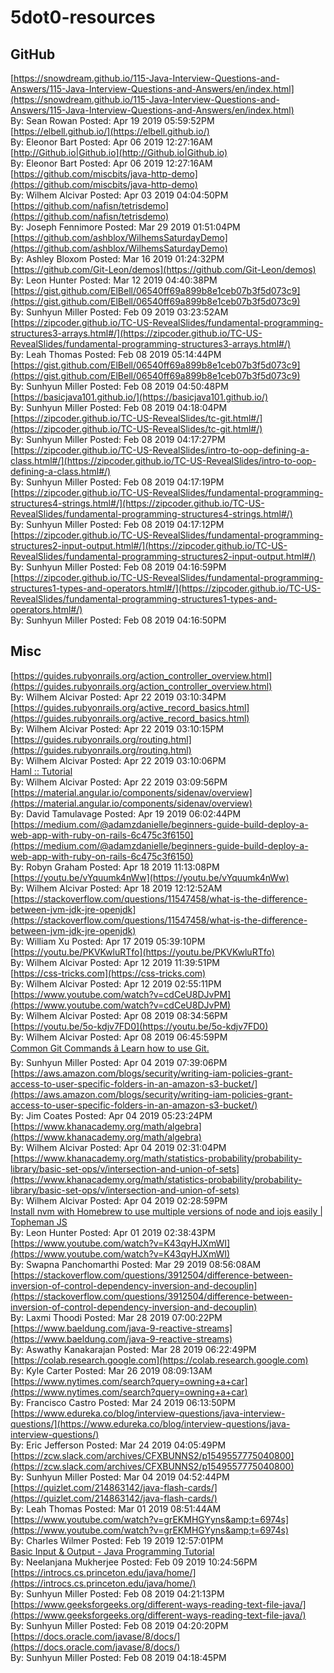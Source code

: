# 5dot0-resources
## GitHub<br/>
[https://snowdream.github.io/115-Java-Interview-Questions-and-Answers/115-Java-Interview-Questions-and-Answers/en/index.html](https://snowdream.github.io/115-Java-Interview-Questions-and-Answers/115-Java-Interview-Questions-and-Answers/en/index.html)<br/>By: Sean Rowan Posted: Apr 19 2019 05:59:52PM<br/>[https://elbell.github.io/](https://elbell.github.io/)<br/>By: Eleonor Bart Posted: Apr 06 2019 12:27:16AM<br/>[http://Github.io|Github.io](http://Github.io|Github.io)<br/>By: Eleonor Bart Posted: Apr 06 2019 12:27:16AM<br/>[https://github.com/miscbits/java-http-demo](https://github.com/miscbits/java-http-demo)<br/>By: Wilhem Alcivar Posted: Apr 03 2019 04:04:50PM<br/>[https://github.com/nafisn/tetrisdemo](https://github.com/nafisn/tetrisdemo)<br/>By: Joseph Fennimore Posted: Mar 29 2019 01:51:04PM<br/>[https://github.com/ashblox/WilhemsSaturdayDemo](https://github.com/ashblox/WilhemsSaturdayDemo)<br/>By: Ashley Bloxom Posted: Mar 16 2019 01:24:32PM<br/>[https://github.com/Git-Leon/demos](https://github.com/Git-Leon/demos)<br/>By: Leon Hunter Posted: Mar 12 2019 04:40:38PM<br/>[https://gist.github.com/ElBell/06540ff69a899b8e1ceb07b3f5d073c9](https://gist.github.com/ElBell/06540ff69a899b8e1ceb07b3f5d073c9)<br/>By: Sunhyun Miller Posted: Feb 09 2019 03:23:52AM<br/>[https://zipcoder.github.io/TC-US-RevealSlides/fundamental-programming-structures3-arrays.html#/](https://zipcoder.github.io/TC-US-RevealSlides/fundamental-programming-structures3-arrays.html#/)<br/>By: Leah Thomas Posted: Feb 08 2019 05:14:44PM<br/>[https://gist.github.com/ElBell/06540ff69a899b8e1ceb07b3f5d073c9](https://gist.github.com/ElBell/06540ff69a899b8e1ceb07b3f5d073c9)<br/>By: Sunhyun Miller Posted: Feb 08 2019 04:50:48PM<br/>[https://basicjava101.github.io/](https://basicjava101.github.io/)<br/>By: Sunhyun Miller Posted: Feb 08 2019 04:18:04PM<br/>[https://zipcoder.github.io/TC-US-RevealSlides/tc-git.html#/](https://zipcoder.github.io/TC-US-RevealSlides/tc-git.html#/)<br/>By: Sunhyun Miller Posted: Feb 08 2019 04:17:27PM<br/>[https://zipcoder.github.io/TC-US-RevealSlides/intro-to-oop-defining-a-class.html#/](https://zipcoder.github.io/TC-US-RevealSlides/intro-to-oop-defining-a-class.html#/)<br/>By: Sunhyun Miller Posted: Feb 08 2019 04:17:19PM<br/>[https://zipcoder.github.io/TC-US-RevealSlides/fundamental-programming-structures4-strings.html#/](https://zipcoder.github.io/TC-US-RevealSlides/fundamental-programming-structures4-strings.html#/)<br/>By: Sunhyun Miller Posted: Feb 08 2019 04:17:12PM<br/>[https://zipcoder.github.io/TC-US-RevealSlides/fundamental-programming-structures2-input-output.html#/](https://zipcoder.github.io/TC-US-RevealSlides/fundamental-programming-structures2-input-output.html#/)<br/>By: Sunhyun Miller Posted: Feb 08 2019 04:16:59PM<br/>[https://zipcoder.github.io/TC-US-RevealSlides/fundamental-programming-structures1-types-and-operators.html#/](https://zipcoder.github.io/TC-US-RevealSlides/fundamental-programming-structures1-types-and-operators.html#/)<br/>By: Sunhyun Miller Posted: Feb 08 2019 04:16:50PM<br/>
## Misc<br/>
[https://guides.rubyonrails.org/action_controller_overview.html](https://guides.rubyonrails.org/action_controller_overview.html)<br/>By: Wilhem Alcivar Posted: Apr 22 2019 03:10:34PM<br/>[https://guides.rubyonrails.org/active_record_basics.html](https://guides.rubyonrails.org/active_record_basics.html)<br/>By: Wilhem Alcivar Posted: Apr 22 2019 03:10:15PM<br/>[https://guides.rubyonrails.org/routing.html](https://guides.rubyonrails.org/routing.html)<br/>By: Wilhem Alcivar Posted: Apr 22 2019 03:10:06PM<br/>[Haml :: Tutorial](http://haml.info/tutorial.html)<br/>By: Wilhem Alcivar Posted: Apr 22 2019 03:09:56PM<br/>[https://material.angular.io/components/sidenav/overview](https://material.angular.io/components/sidenav/overview)<br/>By: David Tamulavage Posted: Apr 19 2019 06:02:44PM<br/>[https://medium.com/@adamzdanielle/beginners-guide-build-deploy-a-web-app-with-ruby-on-rails-6c475c3f6150](https://medium.com/@adamzdanielle/beginners-guide-build-deploy-a-web-app-with-ruby-on-rails-6c475c3f6150)<br/>By: Robyn Graham Posted: Apr 18 2019 11:13:08PM<br/>[https://youtu.be/vYquumk4nWw](https://youtu.be/vYquumk4nWw)<br/>By: Wilhem Alcivar Posted: Apr 18 2019 12:12:52AM<br/>[https://stackoverflow.com/questions/11547458/what-is-the-difference-between-jvm-jdk-jre-openjdk](https://stackoverflow.com/questions/11547458/what-is-the-difference-between-jvm-jdk-jre-openjdk)<br/>By: William Xu Posted: Apr 17 2019 05:39:10PM<br/>[https://youtu.be/PKVKwluRTfo](https://youtu.be/PKVKwluRTfo)<br/>By: Wilhem Alcivar Posted: Apr 12 2019 11:39:51PM<br/>[https://css-tricks.com](https://css-tricks.com)<br/>By: Wilhem Alcivar Posted: Apr 12 2019 02:55:11PM<br/>[https://www.youtube.com/watch?v=cdCeU8DJvPM](https://www.youtube.com/watch?v=cdCeU8DJvPM)<br/>By: Wilhem Alcivar Posted: Apr 08 2019 08:34:56PM<br/>[https://youtu.be/5o-kdjv7FD0](https://youtu.be/5o-kdjv7FD0)<br/>By: Wilhem Alcivar Posted: Apr 08 2019 06:45:59PM<br/>[Common Git Commands â Learn how to use Git.](http://guides.beanstalkapp.com/version-control/common-git-commands.html)<br/>By: Sunhyun Miller Posted: Apr 04 2019 07:39:06PM<br/>[https://aws.amazon.com/blogs/security/writing-iam-policies-grant-access-to-user-specific-folders-in-an-amazon-s3-bucket/](https://aws.amazon.com/blogs/security/writing-iam-policies-grant-access-to-user-specific-folders-in-an-amazon-s3-bucket/)<br/>By: Jim Coates Posted: Apr 04 2019 05:23:24PM<br/>[https://www.khanacademy.org/math/algebra](https://www.khanacademy.org/math/algebra)<br/>By: Wilhem Alcivar Posted: Apr 04 2019 02:31:04PM<br/>[https://www.khanacademy.org/math/statistics-probability/probability-library/basic-set-ops/v/intersection-and-union-of-sets](https://www.khanacademy.org/math/statistics-probability/probability-library/basic-set-ops/v/intersection-and-union-of-sets)<br/>By: Wilhem Alcivar Posted: Apr 04 2019 02:28:59PM<br/>[Install nvm with Homebrew to use multiple versions of node and iojs easily | Topheman JS](http://dev.topheman.com/install-nvm-with-homebrew-to-use-multiple-versions-of-node-and-iojs-easily/)<br/>By: Leon Hunter Posted: Apr 01 2019 02:38:43PM<br/>[https://www.youtube.com/watch?v=K43qyHJXmWI](https://www.youtube.com/watch?v=K43qyHJXmWI)<br/>By: Swapna Panchomarthi Posted: Mar 29 2019 08:56:08AM<br/>[https://stackoverflow.com/questions/3912504/difference-between-inversion-of-control-dependency-inversion-and-decouplin](https://stackoverflow.com/questions/3912504/difference-between-inversion-of-control-dependency-inversion-and-decouplin)<br/>By: Laxmi Thoodi Posted: Mar 28 2019 07:00:22PM<br/>[https://www.baeldung.com/java-9-reactive-streams](https://www.baeldung.com/java-9-reactive-streams)<br/>By: Aswathy Kanakarajan Posted: Mar 28 2019 06:22:49PM<br/>[https://colab.research.google.com](https://colab.research.google.com)<br/>By: Kyle Carter Posted: Mar 26 2019 08:09:13AM<br/>[https://www.nytimes.com/search?query=owning+a+car](https://www.nytimes.com/search?query=owning+a+car)<br/>By: Francisco Castro Posted: Mar 24 2019 06:13:50PM<br/>[https://www.edureka.co/blog/interview-questions/java-interview-questions/](https://www.edureka.co/blog/interview-questions/java-interview-questions/)<br/>By: Eric Jefferson Posted: Mar 24 2019 04:05:49PM<br/>[https://zcw.slack.com/archives/CFXBUNNS2/p1549557775040800](https://zcw.slack.com/archives/CFXBUNNS2/p1549557775040800)<br/>By: Sunhyun Miller Posted: Mar 04 2019 04:52:44PM<br/>[https://quizlet.com/214863142/java-flash-cards/](https://quizlet.com/214863142/java-flash-cards/)<br/>By: Leah Thomas Posted: Mar 01 2019 08:51:44AM<br/>[https://www.youtube.com/watch?v=grEKMHGYyns&amp;t=6974s](https://www.youtube.com/watch?v=grEKMHGYyns&amp;t=6974s)<br/>By: Charles Wilmer Posted: Feb 19 2019 12:57:01PM<br/>[Basic Input & Output - Java Programming Tutorial](http://www3.ntu.edu.sg/home/ehchua/programming/java/j5b_io.html)<br/>By: Neelanjana Mukherjee Posted: Feb 09 2019 10:24:56PM<br/>[https://introcs.cs.princeton.edu/java/home/](https://introcs.cs.princeton.edu/java/home/)<br/>By: Sunhyun Miller Posted: Feb 08 2019 04:21:13PM<br/>[https://www.geeksforgeeks.org/different-ways-reading-text-file-java/](https://www.geeksforgeeks.org/different-ways-reading-text-file-java/)<br/>By: Sunhyun Miller Posted: Feb 08 2019 04:20:20PM<br/>[https://docs.oracle.com/javase/8/docs/](https://docs.oracle.com/javase/8/docs/)<br/>By: Sunhyun Miller Posted: Feb 08 2019 04:18:45PM<br/>